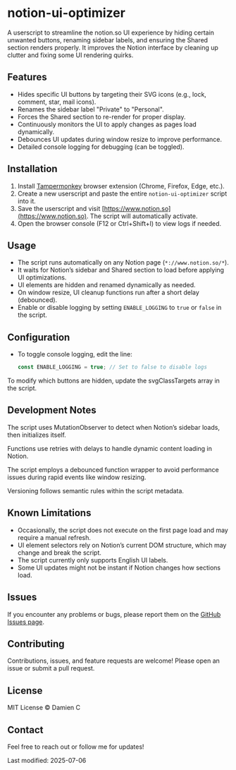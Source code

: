 # notion-ui-optimizer

A userscript to streamline the notion.so UI experience by hiding certain unwanted buttons, renaming sidebar labels, and ensuring the Shared section renders properly. It improves the Notion interface by cleaning up clutter and fixing some UI rendering quirks.

## Features

- Hides specific UI buttons by targeting their SVG icons (e.g., lock, comment, star, mail icons).  
- Renames the sidebar label "Private" to "Personal".  
- Forces the Shared section to re-render for proper display.  
- Continuously monitors the UI to apply changes as pages load dynamically.  
- Debounces UI updates during window resize to improve performance.  
- Detailed console logging for debugging (can be toggled).

## Installation

1. Install [Tampermonkey](https://www.tampermonkey.net/) browser extension (Chrome, Firefox, Edge, etc.).  
2. Create a new userscript and paste the entire `notion-ui-optimizer` script into it.  
3. Save the userscript and visit [https://www.notion.so](https://www.notion.so). The script will automatically activate.  
4. Open the browser console (F12 or Ctrl+Shift+I) to view logs if needed.

## Usage

- The script runs automatically on any Notion page (`*://www.notion.so/*`).  
- It waits for Notion’s sidebar and Shared section to load before applying UI optimizations.  
- UI elements are hidden and renamed dynamically as needed.  
- On window resize, UI cleanup functions run after a short delay (debounced).  
- Enable or disable logging by setting `ENABLE_LOGGING` to `true` or `false` in the script.

## Configuration

- To toggle console logging, edit the line:  
  ```js
  const ENABLE_LOGGING = true; // Set to false to disable logs

To modify which buttons are hidden, update the svgClassTargets array in the script.

## Development Notes
The script uses MutationObserver to detect when Notion’s sidebar loads, then initializes itself.

Functions use retries with delays to handle dynamic content loading in Notion.

The script employs a debounced function wrapper to avoid performance issues during rapid events like window resizing.

Versioning follows semantic rules within the script metadata.

## Known Limitations

- Occasionally, the script does not execute on the first page load and may require a manual refresh.
- UI element selectors rely on Notion’s current DOM structure, which may change and break the script.
- The script currently only supports English UI labels.
- Some UI updates might not be instant if Notion changes how sections load.

## Issues
If you encounter any problems or bugs, please report them on the [GitHub Issues page](https://github.com/damiencurtis/notion-ui-optimizer/issues).

## Contributing
Contributions, issues, and feature requests are welcome! Please open an issue or submit a pull request.

## License
MIT License © Damien C

## Contact
Feel free to reach out or follow me for updates!

Last modified: 2025-07-06
